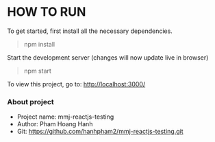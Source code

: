 #   HOW TO RUN 

To get started, first install all the necessary dependencies.
> npm install

Start the development server (changes will now update live in browser)
> npm start

To view this project, go to: [http://localhost:3000/](http://localhost:3000/)



### About project ###

- Project name:  mmj-reactjs-testing
- Author:   Pham Hoang Hanh
- Git: https://github.com/hanhpham2/mmj-reactjs-testing.git
